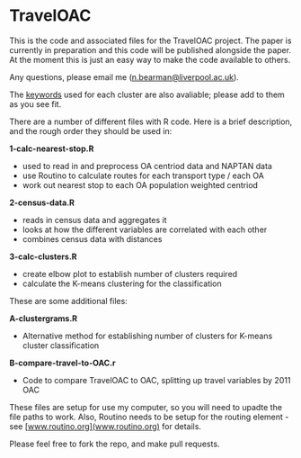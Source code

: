 # TravelOAC

This is the code and associated files for the TravelOAC project. The paper is currently in preparation and this code will be published alongside the paper. At the moment this is just an easy way to make the code available to others.

Any questions, please email me (n.bearman@liverpool.ac.uk).

The [keywords](clusters-keywords.Rmd) used for each cluster are also avaliable; please add to them as you see fit. 

There are a number of different files with R code. Here is a brief description, and the rough order they should be used in:

**1-calc-nearest-stop.R**  
- used to read in and preprocess OA centriod data and NAPTAN data  
- use Routino to calculate routes for each transport type / each OA  
- work out nearest stop to each OA population weighted centriod  

**2-census-data.R**  
- reads in census data  and aggregates it  
- looks at how the different variables are correlated with each other  
- combines census data with distances  

**3-calc-clusters.R**  
- create elbow plot to establish number of clusters required  
- calculate the K-means clustering for the classification  

These are some additional files:

**A-clustergrams.R**  
- Alternative method for establishing number of clusters for K-means cluster classification  

**B-compare-travel-to-OAC.r**  
- Code to compare TravelOAC to OAC, splitting up travel variables by 2011 OAC  

These files are setup for use my computer, so you will need to upadte the file paths to work. Also, Routino needs to be setup for the routing element - see [www.routino.org](www.routino.org) for details.

Please feel free to fork the repo, and make pull requests.
